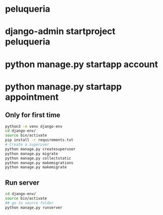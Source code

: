 # peluqueria

# django-admin startproject peluqueria
# python manage.py startapp account
# python manage.py startapp appointment

## Only for first time

```bash
python3 -m venv django-env
cd django-env/
source bin/activate
pip install -r requirements.txt
# Create a superuser
python manage.py createsuperuser
python manage.py migrate
python manage.py collectstatic
python manage.py makemigrations
python manage.py makemigrate
```



## Run server
```bash
cd django-env/
source bin/activate
## go to source folder
python manage.py runserver
```
